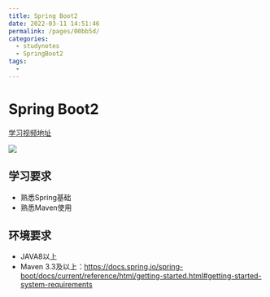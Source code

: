 ```yaml
---
title: Spring Boot2
date: 2022-03-11 14:51:46
permalink: /pages/00bb5d/
categories:
  - studynotes
  - SpringBoot2
tags:
  - 
---
```

# Spring Boot2

[学习视频地址](https://www.bilibili.com/video/BV19K4y1L7MT?from=search&seid=10378994471653424568&spm_id_from=333.337.0.0)



<img src="https://img.shields.io/badge/b%E7%AB%99-%E9%9B%B7%E7%A5%9E-green">

## 学习要求<badge text="v2.3.4" />

+ 熟悉Spring基础
+ 熟悉Maven使用

## 环境要求

+ JAVA8以上
+ Maven 3.3及以上：https://docs.spring.io/spring-boot/docs/current/reference/html/getting-started.html#getting-started-system-requirements

<Vssue title="Vssue Demo1"/>

